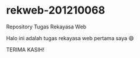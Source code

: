# rekweb-201210068
Repository Tugas Rekayasa Web

Halo ini adalah tugas rekayasa web pertama saya
😄

TERIMA KASIH!
